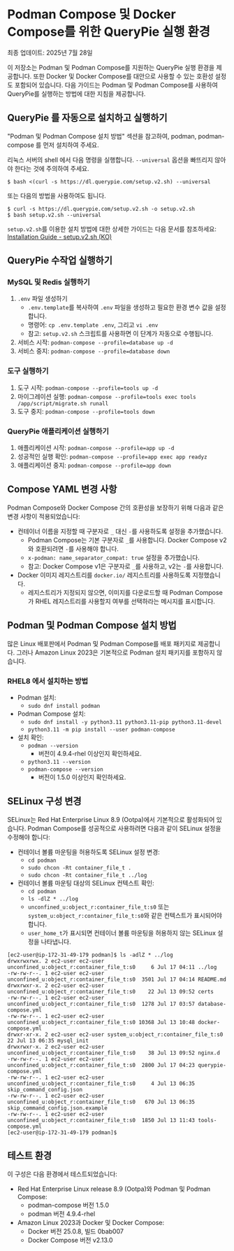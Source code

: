 # Podman Compose 및 Docker Compose를 위한 QueryPie 실행 환경

최종 업데이트: 2025년 7월 28일

이 저장소는 Podman 및 Podman Compose를 지원하는 QueryPie 실행 환경을 제공합니다.
또한 Docker 및 Docker Compose를 대안으로 사용할 수 있는 호환성 설정도 포함되어 있습니다.
다음 가이드는 Podman 및 Podman Compose를 사용하여 QueryPie를 실행하는 방법에 대한 지침을 제공합니다.

## QueryPie 를 자동으로 설치하고 실행하기

"Podman 및 Podman Compose 설치 방법" 섹션을 참고하여, podman, podman-compose 를 먼저 설치하여 주세요.

리눅스 서버의 shell 에서 다음 명령을 실행합니다. `--universal` 옵션을 빠뜨리지 않아야 한다는 것에 주의하여 주세요.
```shell
$ bash <(curl -s https://dl.querypie.com/setup.v2.sh) --universal
```
또는 다음의 방법을 사용하여도 됩니다.
```shell
$ curl -s https://dl.querypie.com/setup.v2.sh -o setup.v2.sh
$ bash setup.v2.sh --universal
```

`setup.v2.sh`를 이용한 설치 방법에 대한 상세한 가이드는 다음 문서를 참조하세요:
[Installation Guide - setup.v2.sh (KO)](https://querypie.atlassian.net/wiki/spaces/QCP/pages/1177321474/Installation+Guide+-+setup.v2.sh+KO)


## QueryPie 수작업 실행하기

### MySQL 및 Redis 실행하기

1. `.env` 파일 생성하기
   - `.env.template`를 복사하여 `.env` 파일을 생성하고 필요한 환경 변수 값을 설정합니다.
   - 명령어: `cp .env.template .env`, 그리고 `vi .env`
   - 참고: `setup.v2.sh` 스크립트를 사용하면 이 단계가 자동으로 수행됩니다.
2. 서비스 시작: `podman-compose --profile=database up -d`
3. 서비스 중지: `podman-compose --profile=database down`

### 도구 실행하기

1. 도구 시작: `podman-compose --profile=tools up -d`
2. 마이그레이션 실행: `podman-compose --profile=tools exec tools /app/script/migrate.sh runall`
3. 도구 중지: `podman-compose --profile=tools down`

### QueryPie 애플리케이션 실행하기

1. 애플리케이션 시작: `podman-compose --profile=app up -d`
2. 성공적인 실행 확인: `podman-compose --profile=app exec app readyz`
3. 애플리케이션 중지: `podman-compose --profile=app down`

## Compose YAML 변경 사항

Podman Compose와 Docker Compose 간의 호환성을 보장하기 위해 다음과 같은 변경 사항이 적용되었습니다:

- 컨테이너 이름을 지정할 때 구분자로 `_` 대신 `-`를 사용하도록 설정을 추가했습니다.
  - Podman Compose는 기본 구분자로 `_`를 사용합니다. Docker Compose v2와 호환되려면 `-`를 사용해야 합니다.
  - `x-podman: name_separator_compat: true` 설정을 추가했습니다.
  - 참고: Docker Compose v1은 구분자로 `_`를 사용하고, v2는 `-`를 사용합니다.
- Docker 이미지 레지스트리를 `docker.io/` 레지스트리를 사용하도록 지정했습니다.
  - 레지스트리가 지정되지 않으면, 이미지를 다운로드할 때 Podman Compose가 RHEL 레지스트리를 사용할지 여부를 선택하라는 메시지를 표시합니다.

## Podman 및 Podman Compose 설치 방법

많은 Linux 배포판에서 Podman 및 Podman Compose를 배포 패키지로 제공합니다.
그러나 Amazon Linux 2023은 기본적으로 Podman 설치 패키지를 포함하지 않습니다.

### RHEL8 에서 설치하는 방법

- Podman 설치:
  - `sudo dnf install podman`
- Podman Compose 설치:
  - `sudo dnf install -y python3.11 python3.11-pip python3.11-devel`
  - `python3.11 -m pip install --user podman-compose`
- 설치 확인:
  - `podman --version`
    - 버전이 4.9.4-rhel 이상인지 확인하세요.
  - `python3.11 --version`
  - `podman-compose --version`
    - 버전이 1.5.0 이상인지 확인하세요.

## SELinux 구성 변경

SELinux는 Red Hat Enterprise Linux 8.9 (Ootpa)에서 기본적으로 활성화되어 있습니다.
Podman Compose를 성공적으로 사용하려면 다음과 같이 SELinux 설정을 수정해야 합니다:

- 컨테이너 볼륨 마운팅을 허용하도록 SELinux 설정 변경:
  - `cd podman`
  - `sudo chcon -Rt container_file_t .`
  - `sudo chcon -Rt container_file_t ../log`
- 컨테이너 볼륨 마운팅 대상의 SELinux 컨텍스트 확인:
  - `cd podman`
  - `ls -dlZ * ../log`
  - `unconfined_u:object_r:container_file_t:s0` 또는 `system_u:object_r:container_file_t:s0`와 같은 컨텍스트가 표시되어야 합니다.
  - `user_home_t`가 표시되면 컨테이너 볼륨 마운팅을 허용하지 않는 SELinux 설정을 나타냅니다.

```shell
[ec2-user@ip-172-31-49-179 podman]$ ls -adlZ * ../log
drwxrwxrwx. 2 ec2-user ec2-user unconfined_u:object_r:container_file_t:s0     6 Jul 17 04:11 ../log
-rw-rw-r--. 1 ec2-user ec2-user unconfined_u:object_r:container_file_t:s0  3501 Jul 17 04:14 README.md
drwxrwxr-x. 2 ec2-user ec2-user unconfined_u:object_r:container_file_t:s0    22 Jul 13 09:52 certs
-rw-rw-r--. 1 ec2-user ec2-user unconfined_u:object_r:container_file_t:s0  1278 Jul 17 03:57 database-compose.yml
-rw-rw-r--. 1 ec2-user ec2-user unconfined_u:object_r:container_file_t:s0 10368 Jul 13 10:48 docker-compose.yml
drwxr-xr-x. 2 ec2-user ec2-user system_u:object_r:container_file_t:s0        22 Jul 13 06:35 mysql_init
drwxrwxr-x. 2 ec2-user ec2-user unconfined_u:object_r:container_file_t:s0    38 Jul 13 09:52 nginx.d
-rw-rw-r--. 1 ec2-user ec2-user unconfined_u:object_r:container_file_t:s0  2800 Jul 17 04:23 querypie-compose.yml
-rw-rw-r--. 1 ec2-user ec2-user unconfined_u:object_r:container_file_t:s0     4 Jul 13 06:35 skip_command_config.json
-rw-rw-r--. 1 ec2-user ec2-user unconfined_u:object_r:container_file_t:s0   670 Jul 13 06:35 skip_command_config.json.example
-rw-rw-r--. 1 ec2-user ec2-user unconfined_u:object_r:container_file_t:s0  1850 Jul 13 11:43 tools-compose.yml
[ec2-user@ip-172-31-49-179 podman]$ 
```

## 테스트 환경

이 구성은 다음 환경에서 테스트되었습니다:

- Red Hat Enterprise Linux release 8.9 (Ootpa)와 Podman 및 Podman Compose:
  - podman-compose 버전 1.5.0
  - podman 버전 4.9.4-rhel
- Amazon Linux 2023과 Docker 및 Docker Compose:
  - Docker 버전 25.0.8, 빌드 0bab007
  - Docker Compose 버전 v2.13.0